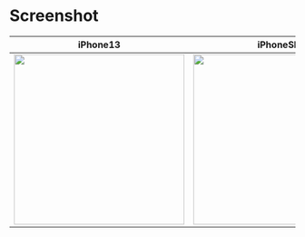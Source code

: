 # Screenshot

|iPhone13|iPhoneSE|Pixel5|
|----|----|----|
|<img src=https://user-images.githubusercontent.com/26102225/174302416-53428a8f-aeca-4cf3-84f1-f81b3fb6c349.png width=300 />|<img src=https://user-images.githubusercontent.com/26102225/174302406-d217670a-d77f-41ec-b7c1-787b93fd042e.png width=300 />|<img src=https://user-images.githubusercontent.com/26102225/174302421-e7e08da9-b2e7-4782-99b3-9abe7d4af9d8.png width=300 />|
